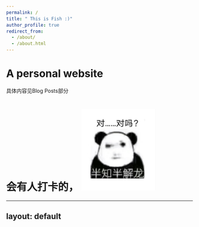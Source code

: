 ```yaml
---
permalink: /
title: " This is Fish :)"
author_profile: true
redirect_from: 
  - /about/
  - /about.html
---
```



A  personal website
======
具体内容见Blog Posts部分

会有人打卡的， <img src="/images/对吗.jpg" alt="对吗" width="200"/>
======

---
layout: default
---

<!-- 弹窗 HTML 结构 -->
<div id="popup" style="display: none;">
  <div id="popup-content">
    <p id="popup-text">第二周“苦学”作业DDL：2024.11.10</p>
    <button onclick="closePopup()">关闭</button>
  </div>
</div>

<script>
// 弹窗显示函数
function openPopup() {
  document.getElementById('popup').style.display = 'block';
}

// 弹窗关闭函数
function closePopup() {
  document.getElementById('popup').style.display = 'none';
}

// 页面加载时显示弹窗
window.onload = function() {
  setTimeout(openPopup, 1000); // 1秒后显示弹窗
};
</script>

<style>
/* 弹窗样式 */
#popup {
  position: fixed;
  top: 50%;
  left: 50%;
  transform: translate(-50%, -50%); /* 使弹窗居中 */
  width: 300px; /* 设置宽度为手掌大小 */
  height: 400px; /* 设置高度为手掌大小 */
  background-color: rgba(0, 0, 0, 0.5); /* 半透明背景 */
  display: none;
  z-index: 9999; /* 确保弹窗显示在最上层 */
}

#popup-content {
  background-color: white;
  width: 100%;
  height: 100%;
  padding: 20px;
  border-radius: 10px;
  display: flex;
  flex-direction: column;
  justify-content: space-between;
  align-items: center;
  text-align: center;
}

#popup-text {
  font-size: 18px; /* 默认字体大小 */
  font-family: Arial, sans-serif; /* 默认字体 */
  color: #333; /* 默认字体颜色 */
  line-height: 1.5;
}

/* 按钮样式 */
button {
  padding: 10px 20px;
  background-color: #007BFF;
  color: white;
  border: none;
  border-radius: 5px;
  cursor: pointer;
  font-size: 16px;
}

button:hover {
  background-color: #0056b3;
}
</style>
